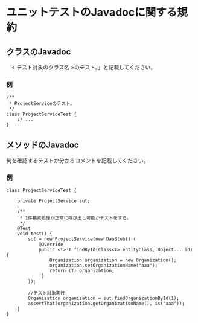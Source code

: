 # ユニットテストのJavadocに関する規約

## クラスのJavadoc

「< テスト対象のクラス名 >のテスト。」と記載してください。

### 例

```
/**
 * ProjectServiceのテスト。
 */
class ProjectServiceTest {
    // ...
}
```

## メソッドのJavadoc
何を確認するテストか分かるコメントを記載してください。

### 例

```
class ProjectServiceTest {

    private ProjectService sut;
    
    /**
     * 1件検索処理が正常に呼び出し可能かテストをする。
     */
    @Test
    void test() {
        sut = new ProjectService(new DaoStub() {
            @Override
            public <T> T findById(Class<T> entityClass, Object... id) {
                Organization organization = new Organization();
                organization.setOrganizationName("aaa");
                return (T) organization;
             }
        });

        //テスト対象実行
        Organization organization = sut.findOrganizationById(1);
        assertThat(organization.getOrganizationName(), is("aaa"));
    }
}
```
